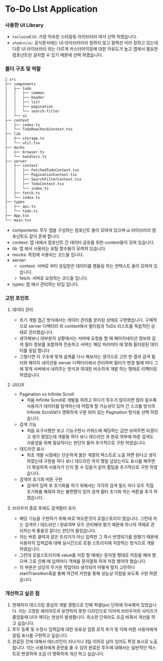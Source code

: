 # To-Do LIst Application

### 사용한 UI Library
- `tailwindCSS`: 가장 익숙한 스타일링 라이브러리 여서 선택 하였습니다.
- `shadcn/ui`: 공식문서에는 UI 라이브러리라 칭하지 않고 컬렉션 이라 칭하고 있는데 다른 UI 라이브러리 와는 다르게 커스터마이징에 대한 자유도가 높고 앱에서 필요한 컴포넌트만 설치할 수 있기 때문에 선택 하였습니다.

### 폴더 구조 및 역할
```bash
📁 src
├── components
│   ├── todo
│   │   ├── common
│   │   ├── header
│   │   ├── list
│   │   ├── pagination
│   │   └── search-filter
│   └── ui
├── context
│   ├── index.ts
│   └── TodoRowCheckContext.tsx
├── lib
│   ├── storage.ts
│   └── util.tsx
├── mocks
│   ├── browser.ts
│   └── handlers.ts
├── server
│   ├── context
│   │   ├── FetchedTodoContext.tsx
│   │   ├── PaginationContext.tsx
│   │   ├── SearchFilterContext.tsx
│   │   ├── TodoContext.tsx
│   │   └── index.ts
│   ├── fetch.ts
│   └── index.ts
├── types
│   ├── api.ts
│   └── todo.ts
├── App.tsx
└── main.tsx
```

- components: 투두 앱을 구성하는 컴포넌트 들이 모여져 있으며 ui 라이브러리 컴포넌트도 같이 존재 합니다.
- context: 앱 내에서 컴포넌트 간 데이터 공유를 위한 context들이 모여 있습니다.
- lib: 앱 에서 사용되는 유틸 함수들이 모여져 있습니다.
- mocks: 목킹에 사용되는 코드들 입니다.
- server: 
    - context: 서버로 부터 응답받은 데이터를 핸들링 하는 컨텍스트 들이 모여져 있습니다. 
    - fetch: 서버로 요청하는 코드들 입니다.
- types: 앱 에서 관리하는 타입 입니다.

### 고민 포인트
1. 데이터 관리 
    - 초기 개발 접근 방식에서는 데이터 관리를 분리된 상태로 구현했습니다. 구체적으로 server 디렉터리 외 context에서 필터링과 ToDo 리스트를 독립적인 상태로 관리했습니다.
    - 생각해보니 대부분의 상황에서는 서버에 요청을 할 때 페이지네이션 정보와 검색 필터 정보를 포함하여 전송하고 서버는 해당 파라미터 에 맞춰 필터링된 데이터를 응답 합니다.
    - 그렇다면 이 구조에 맞게 설계를 다시 해보자는 생각으로 고민 한 결과 검색 필터와 페이지 네이션을 server 디렉터리에서 관리하며 필터가 변경 될때 마다 그에 맞게 서버에서 내려주는 방식과 최대한 비슷하게 개발 하는 형태로 리팩터링 하였습니다.


2. UI/UX
    - Pagination vs Infinite Scroll
        - 처음 Infinite Scroll로 개발을 하려고 하다가 투두가 많아지면 많아 질수록 사용자가 데이터를 탐색하는데 어렵게 할 가능성이 있어 긴 스크롤 방식의 Infinite Scroll보다 명확하게 구분 되어 있는 Pagination 방식을 선택 하였습니다.
    - 검색 기능
        - 처음 요구사항만 보고 기능구현시 키워드에 해당하는 값만 보여주면 되겠다고 생각 했었는데 개발을 하다 보니 데드라인 과 완료 여부에 따른 검색도 사용성을 위해 필요하다는 판단이 들어 추가적으로 구현 하였습니다.
    - 데드라인 표시
        - 최초 개발 시점에는 단순하게 붉은 계열의 텍스트로 노출 하면 된다고 생각 하였는데 구현을 하다 보니 데드라인 까지 몇일 남았는지도 표시를 해주면 더 확실하게 사용자가 인지 할 수 있을거 같아 툴팁을 추가적으로 구현 하였습니다.
    - 검색어 초기화 버튼 구현 
        - 검색어 입력 후 초기화를 하기 위해서는 각각의 검색 필드 마다 모두 직접 초기화를 해줘야 하는 불편함이 있어 검색 필터 초기화 하는 버튼을 추가 하였습니다.

3. 브라우저 종료 후에도 검색필터 유지
    - 해당 기능을 구현하기 위해 바로 떠오른것이 로컬스토리지 였습니다. 그런데 저는 검색어 / 데드라인 / 완료여부 모두 관리해야 했기 때문에 하나의 객체로 관리하는게 좋을것 같다는 판단이 들었습니다.
    - 저는 버튼 클릭과 같은 트리거가 아닌 입력한 그 즉시 반영되기를 원했기 때문에 사용자의 입력값에 대해 실시간으로 로컬 스토리지에 저장하는 방식으로 개발 하였습니다.
    - 그런데 로컬스토리지에 value를 저장 할 때에는 문자열 형태로 저장을 해야 했으며 그로 인해 매 입력마다 객체를 문자열화 하여 저장 했어야 했습니다.
    - 이 부분은 상당히 무거운 작업이라 생각되어 어떻게 할지 고민하다 startTransition훅을 통해 약간의 지연을 통해 성능상 이점을 보도록 구현 하였습니다.

### 개선하고 싶은 점
1. 현재까지 데스크탑 중심의 개발 경험으로 인해 픽셀(px) 단위에 익숙해져 있었습니다. 이는 고정된 레이아웃과 유연하지 못한 디자인으로 이어져 브라우저의 사이즈가 줄었을때 UI가 깨지는 현상이 발생합니다. 최소한 단위라도 조금 바꿔서 개선을 하고 싶습니다.
2. 투두 등록 및 수정시 입력값에 대한 유효성 검증 로직 추가 및 이에 따른 사용자에게 알림 표시를 구현하고 싶습니다.
3. 완료된 건에 대해서 데드라인이 지나거나 3일 이하로 남아 있어도 특정 표시로 노출 됩니다. 이는 사용자에게 혼란을 줄 수 있어 완료된 투두에 대해서는 일반적인 텍스트로 변경하여 조금 더 명확하게 개선 하고 싶습니다.